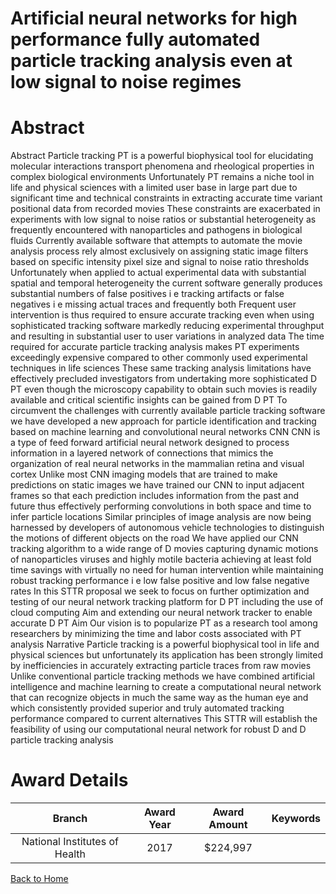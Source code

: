 
Artificial neural networks for high performance fully automated particle tracking analysis even at low signal to noise regimes
==============================================================================================================================

# Abstract


Abstract  Particle tracking  PT  is a powerful biophysical tool for elucidating molecular interactions  transport
phenomena and rheological properties in complex biological environments  Unfortunately  PT remains a niche
tool in life and physical sciences with a limited user base  in large part due to significant time and technical
constraints in extracting accurate time variant positional data from recorded movies  These constraints are
exacerbated in experiments with low signal to noise ratios or substantial heterogeneity  as frequently
encountered with nanoparticles and pathogens in biological fluids  Currently available software that attempts
to automate the movie analysis process rely almost exclusively on assigning static image filters based on
specific intensity  pixel size and signal to noise ratio thresholds  Unfortunately  when applied to actual
experimental data with substantial spatial and temporal heterogeneity  the current software generally produces
substantial numbers of false positives  i e  tracking artifacts  or false negatives  i e  missing actual traces   and
frequently both  Frequent user intervention is thus required to ensure accurate tracking even when using
sophisticated tracking software  markedly reducing experimental throughput and resulting in substantial user 
to user variations in analyzed data  The time required for accurate particle tracking analysis makes PT
experiments exceedingly expensive compared to other commonly used experimental techniques in life
sciences  These same tracking analysis limitations have effectively precluded investigators from undertaking
more sophisticated  D PT  even though the microscopy capability to obtain such movies is readily available
and critical scientific insights can be gained from  D PT  To circumvent the challenges with currently available
particle tracking software  we have developed a new approach for particle identification and tracking  based on
machine learning and convolutional neural networks  CNN   CNN is a type of feed forward artificial neural
network designed to process information in a layered network of connections that mimics the organization of
real neural networks in the mammalian retina and visual cortex  Unlike most CNN imaging models that are
trained to make predictions on static images  we have trained our CNN to input adjacent frames so that each
prediction includes information from the past and future  thus effectively performing convolutions in both space
and time to infer particle locations  Similar principles of image analysis are now being harnessed by
developers of autonomous vehicle technologies to distinguish the motions of different objects on the road  We
have applied our CNN tracking algorithm to a wide range of  D movies capturing dynamic motions of
nanoparticles  viruses and highly motile bacteria  achieving at least    fold time savings with virtually no need
for human intervention while maintaining robust tracking performance  i e  low false positive and low false
negative rates   In this STTR proposal  we seek to focus on further optimization and testing of our neural
network tracking platform for  D PT  including the use of cloud computing  Aim     and extending our neural
network tracker to enable accurate  D PT  Aim     Our vision is to popularize PT as a research tool among
researchers by minimizing the time and labor costs associated with PT analysis Narrative
Particle tracking is a powerful biophysical tool in life and physical sciences  but unfortunately its application has
been strongly limited by inefficiencies in accurately extracting particle traces from raw movies  Unlike
conventional particle tracking methods  we have combined artificial intelligence and machine learning to create
a computational neural network that can recognize objects in much the same way as the human eye  and
which consistently provided superior and truly automated tracking performance compared to current
alternatives  This STTR will establish the feasibility of using our computational neural network for robust  D
and  D particle tracking analysis  

# Award Details

|Branch|Award Year|Award Amount|Keywords|
| :---: | :---: | :---: | :---: |
|National Institutes of Health|2017|$224,997||
  
  


[Back to Home](https://github.com/chrischow/dod_sbir_awards#2328)